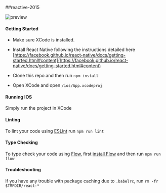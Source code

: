 ##reactive-2015

![preview](http://i.imgur.com/ejurKHZ.gif)

#### Getting Started

- Make sure XCode is installed.

- Install React Native following the instructions detailed here [https://facebook.github.io/react-native/docs/getting-started.html#content](https://facebook.github.io/react-native/docs/getting-started.html#content)

- Clone this repo and then run `npm install`

- Open XCode and open `/ios/App.xcodeproj`

#### Running IOS

Simply run the project in XCode

#### Linting

To lint your code using [ESLint](http://eslint.org/) run `npm run lint`

#### Type Checking

To type check your code using [Flow](flowtype.org), first [install Flow](http://flowtype.org/docs/getting-started.html#_) and then run `npm run flow`

#### Troubleshooting

If you have any trouble with package caching due to `.babelrc`, run `rm -fr $TMPDIR/react-*`
